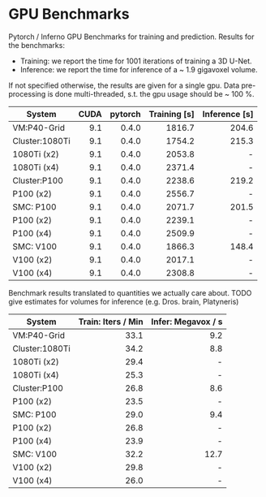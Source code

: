 # GPU Benchmarks

Pytorch / Inferno GPU Benchmarks for training and prediction.
Results for the benchmarks:
- Training: we report the time for 1001 iterations of training a 3D U-Net.
- Inference: we report the time for inference of a ~ 1.9 gigavoxel volume.

If not specified otherwise, the results are given for a single gpu.
Data pre-processing is done multi-threaded, s.t. the gpu usage should be ~ 100 %.


| System         | CUDA| pytorch | Training [s] | Inference [s] |
| -----------    | ---:| ------: | -----------: | ------------: |
| VM:P40-Grid    | 9.1 | 0.4.0   | 1816.7       | 204.6         |
| Cluster:1080Ti | 9.1 | 0.4.0   | 1754.2		| 215.3		    |
| 1080Ti (x2)    | 9.1 | 0.4.0   | 2053.8       | -             |
| 1080Ti (x4)    | 9.1 | 0.4.0   | 2371.4       | -             |
| Cluster:P100   | 9.1 | 0.4.0   | 2238.6		| 219.2         |
| P100 (x2)      | 9.1 | 0.4.0   | 2556.7		| -   	   	    |
| SMC: P100      | 9.1 | 0.4.0   | 2071.7       | 201.5         |
| P100 (x2)      | 9.1 | 0.4.0   | 2239.1       | -             |
| P100 (x4)      | 9.1 | 0.4.0   | 2509.9       | -             |
| SMC: V100      | 9.1 | 0.4.0   | 1866.3       | 148.4         |
| V100 (x2)      | 9.1 | 0.4.0   | 2017.1       | -             |
| V100 (x4)      | 9.1 | 0.4.0   | 2308.8       | -             |

Benchmark results translated to quantities we actually care about.
TODO give estimates for volumes for inference (e.g. Dros. brain, Platyneris)

| System        | Train: Iters / Min | Infer: Megavox / s |
| -----------   | -----------------: | -----------------: |
| VM:P40-Grid   | 33.1               | 9.2                |
| Cluster:1080Ti| 34.2  		     | 8.8 		          |
| 1080Ti (x2)   | 29.4               | -                  |       
| 1080Ti (x4)   | 25.3               | -                  |       
| Cluster:P100  | 26.8	             | 8.6	              |
| P100 (x2)     | 23.5	             | -	              |
| SMC: P100     | 29.0               | 9.4                |
| P100 (x2)     | 26.8               | -                  |
| P100 (x4)     | 23.9               | -                  |
| SMC: V100     | 32.2               | 12.7               |
| V100 (x2)     | 29.8               | -                  |
| V100 (x4)     | 26.0               | -                  |
